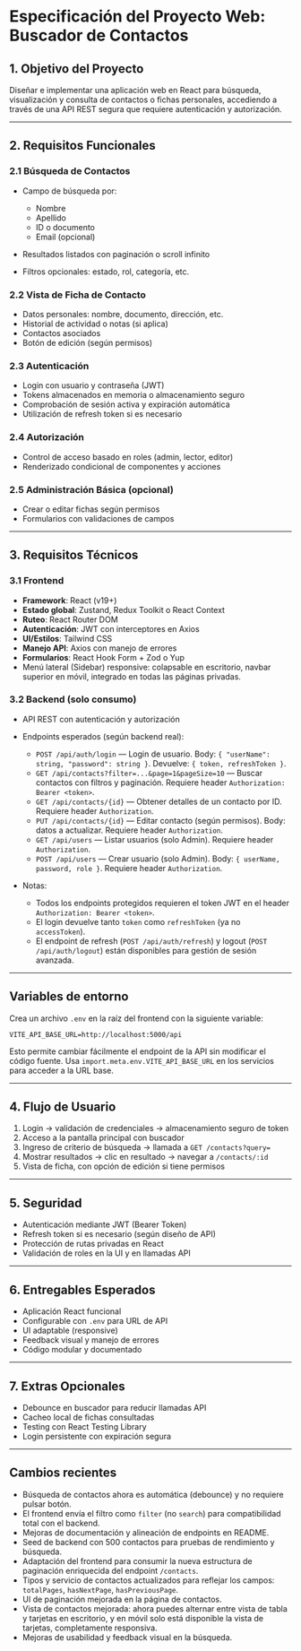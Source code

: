 # Especificación del Proyecto Web: Buscador de Contactos

## 1. Objetivo del Proyecto

Diseñar e implementar una aplicación web en React para búsqueda, visualización y consulta de contactos o fichas personales, accediendo a través de una API REST segura que requiere autenticación y autorización.

---

## 2. Requisitos Funcionales

### 2.1 Búsqueda de Contactos

* Campo de búsqueda por:

  * Nombre
  * Apellido
  * ID o documento
  * Email (opcional)
* Resultados listados con paginación o scroll infinito
* Filtros opcionales: estado, rol, categoría, etc.

### 2.2 Vista de Ficha de Contacto

* Datos personales: nombre, documento, dirección, etc.
* Historial de actividad o notas (si aplica)
* Contactos asociados
* Botón de edición (según permisos)

### 2.3 Autenticación

* Login con usuario y contraseña (JWT)
* Tokens almacenados en memoria o almacenamiento seguro
* Comprobación de sesión activa y expiración automática
* Utilización de refresh token si es necesario

### 2.4 Autorización

* Control de acceso basado en roles (admin, lector, editor)
* Renderizado condicional de componentes y acciones

### 2.5 Administración Básica (opcional)

* Crear o editar fichas según permisos
* Formularios con validaciones de campos

---

## 3. Requisitos Técnicos

### 3.1 Frontend

* **Framework**: React (v19+)
* **Estado global**: Zustand, Redux Toolkit o React Context
* **Ruteo**: React Router DOM
* **Autenticación**: JWT con interceptores en Axios
* **UI/Estilos**: Tailwind CSS
* **Manejo API**: Axios con manejo de errores
* **Formularios**: React Hook Form + Zod o Yup
* Menú lateral (Sidebar) responsive: colapsable en escritorio, navbar superior en móvil, integrado en todas las páginas privadas.

### 3.2 Backend (solo consumo)

* API REST con autenticación y autorización
* Endpoints esperados (según backend real):

  * `POST /api/auth/login` — Login de usuario. Body: `{ "userName": string, "password": string }`. Devuelve: `{ token, refreshToken }`.
  * `GET /api/contacts?filter=...&page=1&pageSize=10` — Buscar contactos con filtros y paginación. Requiere header `Authorization: Bearer <token>`.
  * `GET /api/contacts/{id}` — Obtener detalles de un contacto por ID. Requiere header `Authorization`.
  * `PUT /api/contacts/{id}` — Editar contacto (según permisos). Body: datos a actualizar. Requiere header `Authorization`.
  * `GET /api/users` — Listar usuarios (solo Admin). Requiere header `Authorization`.
  * `POST /api/users` — Crear usuario (solo Admin). Body: `{ userName, password, role }`. Requiere header `Authorization`.

* Notas:
  * Todos los endpoints protegidos requieren el token JWT en el header `Authorization: Bearer <token>`.
  * El login devuelve tanto `token` como `refreshToken` (ya no `accessToken`).
  * El endpoint de refresh (`POST /api/auth/refresh`) y logout (`POST /api/auth/logout`) están disponibles para gestión de sesión avanzada.

---

## Variables de entorno

Crea un archivo `.env` en la raíz del frontend con la siguiente variable:

```
VITE_API_BASE_URL=http://localhost:5000/api
```

Esto permite cambiar fácilmente el endpoint de la API sin modificar el código fuente. Usa `import.meta.env.VITE_API_BASE_URL` en los servicios para acceder a la URL base.

---

## 4. Flujo de Usuario

1. Login → validación de credenciales → almacenamiento seguro de token
2. Acceso a la pantalla principal con buscador
3. Ingreso de criterio de búsqueda → llamada a `GET /contacts?query=`
4. Mostrar resultados → clic en resultado → navegar a `/contacts/:id`
5. Vista de ficha, con opción de edición si tiene permisos

---

## 5. Seguridad

* Autenticación mediante JWT (Bearer Token)
* Refresh token si es necesario (según diseño de API)
* Protección de rutas privadas en React
* Validación de roles en la UI y en llamadas API

---

## 6. Entregables Esperados

* Aplicación React funcional
* Configurable con `.env` para URL de API
* UI adaptable (responsive)
* Feedback visual y manejo de errores
* Código modular y documentado

---

## 7. Extras Opcionales

* Debounce en buscador para reducir llamadas API
* Cacheo local de fichas consultadas
* Testing con React Testing Library
* Login persistente con expiración segura

---

## Cambios recientes

- Búsqueda de contactos ahora es automática (debounce) y no requiere pulsar botón.
- El frontend envía el filtro como `filter` (no `search`) para compatibilidad total con el backend.
- Mejoras de documentación y alineación de endpoints en README.
- Seed de backend con 500 contactos para pruebas de rendimiento y búsqueda.
- Adaptación del frontend para consumir la nueva estructura de paginación enriquecida del endpoint `/contacts`.
- Tipos y servicio de contactos actualizados para reflejar los campos: `totalPages`, `hasNextPage`, `hasPreviousPage`.
- UI de paginación mejorada en la página de contactos.
- Vista de contactos mejorada: ahora puedes alternar entre vista de tabla y tarjetas en escritorio, y en móvil solo está disponible la vista de tarjetas, completamente responsiva.
- Mejoras de usabilidad y feedback visual en la búsqueda.
